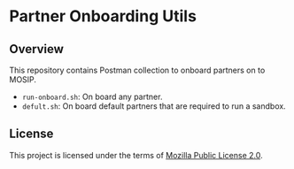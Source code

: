 # Partner Onboarding Utils

## Overview
This repository contains Postman collection to onboard partners on to MOSIP. 

* `run-onboard.sh`:  On board any partner.
* `defult.sh`: On board default partners that are required to run a sandbox.  

## License
This project is licensed under the terms of [Mozilla Public License 2.0](LICENSE).
